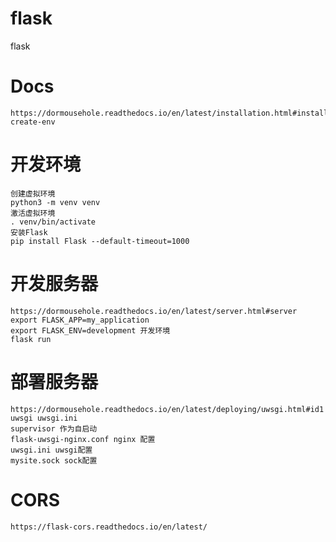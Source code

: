 # flask
flask

# Docs
    https://dormousehole.readthedocs.io/en/latest/installation.html#install-create-env
# 开发环境
    创建虚拟环境
    python3 -m venv venv
    激活虚拟环境
    . venv/bin/activate
    安装Flask
    pip install Flask --default-timeout=1000

# 开发服务器
    https://dormousehole.readthedocs.io/en/latest/server.html#server
    export FLASK_APP=my_application
    export FLASK_ENV=development 开发环境
    flask run
# 部署服务器
    https://dormousehole.readthedocs.io/en/latest/deploying/uwsgi.html#id1
    uwsgi uwsgi.ini
    supervisor 作为自启动
    flask-uwsgi-nginx.conf nginx 配置
    uwsgi.ini uwsgi配置
    mysite.sock sock配置
# CORS
    https://flask-cors.readthedocs.io/en/latest/
